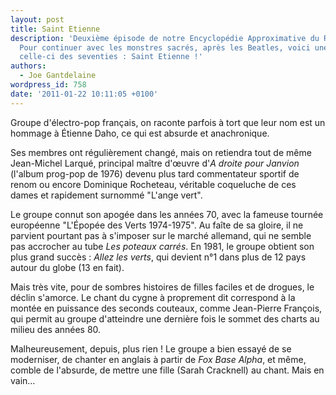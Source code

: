 ```yaml
---
layout: post
title: Saint Etienne
description: 'Deuxième épisode de notre Encyclopédie Approximative du Rock and Roll.
  Pour continuer avec les monstres sacrés, après les Beatles, voici une grosse pointure,
  celle-ci des seventies : Saint Etienne !'
authors:
  - Joe Gantdelaine
wordpress_id: 758
date: '2011-01-22 10:11:05 +0100'
---
```

Groupe d'électro-pop français, on raconte parfois à tort que leur nom est un hommage à Étienne Daho, ce qui est absurde et anachronique.

Ses membres ont régulièrement changé, mais on retiendra tout de même Jean-Michel Larqué, principal maître d'œuvre d'*A droite pour Janvion* (l'album prog-pop de 1976) devenu plus tard commentateur sportif de renom ou encore Dominique Rocheteau, véritable coqueluche de ces dames et rapidement surnommé "L'ange vert".

Le groupe connut son apogée dans les années 70, avec la fameuse tournée européenne "L'Épopée des Verts 1974-1975". Au faîte de sa gloire, il ne parvient pourtant pas à s'imposer sur le marché allemand, qui ne semble pas accrocher au tube *Les poteaux carrés*. En 1981, le groupe obtient son plus grand succès : *Allez les verts*, qui devient n°1 dans plus de 12 pays autour du globe (13 en fait).

Mais très vite, pour de sombres histoires de filles faciles et de drogues, le déclin s'amorce. Le chant du cygne à proprement dit correspond à la montée en puissance des seconds couteaux, comme Jean-Pierre François, qui permit au groupe d'atteindre une dernière fois le sommet des charts au milieu des années 80. 

Malheureusement, depuis, plus rien ! Le groupe a bien essayé de se moderniser, de chanter en anglais à partir de *Fox Base Alpha*, et même, comble de l'absurde, de mettre une fille (Sarah Cracknell) au chant. Mais en vain…
